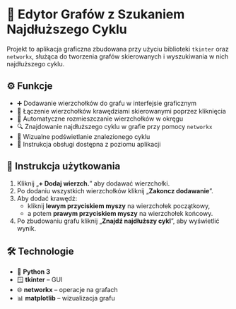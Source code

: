 # 🧠 Edytor Grafów z Szukaniem Najdłuższego Cyklu

Projekt to aplikacja graficzna zbudowana przy użyciu biblioteki `tkinter` oraz `networkx`, służąca do tworzenia grafów skierowanych i wyszukiwania w nich najdłuższego cyklu.

## ⚙️ Funkcje

- ➕ Dodawanie wierzchołków do grafu w interfejsie graficznym  
- 🔗 Łączenie wierzchołków krawędziami skierowanymi poprzez kliknięcia  
- 🧭 Automatyczne rozmieszczanie wierzchołków w okręgu  
- 🔍 Znajdowanie najdłuższego cyklu w grafie przy pomocy `networkx`  
- 🎯 Wizualne podświetlanie znalezionego cyklu  
- 📘 Instrukcja obsługi dostępna z poziomu aplikacji  

## 📝 Instrukcja użytkowania

1. Kliknij „**+ Dodaj wierzch.**” aby dodawać wierzchołki.  
2. Po dodaniu wszystkich wierzchołków kliknij „**Zakoncz dodawanie**”.  
3. Aby dodać krawędź:  
   - kliknij **lewym przyciskiem myszy** na wierzchołek początkowy,  
   - a potem **prawym przyciskiem myszy** na wierzchołek końcowy.  
4. Po zbudowaniu grafu kliknij „**Znajdź najdłuższy cykl**”, aby wyświetlić wynik.

## 🛠️ Technologie

- 🐍 **Python 3**  
- 🪟 **tkinter** – GUI  
- 🌐 **networkx** – operacje na grafach  
- 📊 **matplotlib** – wizualizacja grafu  

